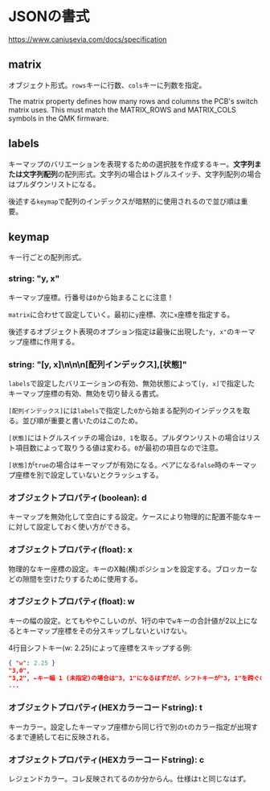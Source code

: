 # JSONの書式

https://www.caniusevia.com/docs/specification

## matrix
オブジェクト形式。`rows`キーに行数、`cols`キーに列数を指定。

The matrix property defines how many rows and columns the PCB's switch matrix uses. This must match the MATRIX_ROWS and MATRIX_COLS symbols in the QMK firmware.

## labels
キーマップのバリエーションを表現するための選択肢を作成するキー。**文字列または文字列配列**の配列形式。文字列の場合はトグルスイッチ、文字列配列の場合はプルダウンリストになる。

後述する`keymap`で配列のインデックスが暗黙的に使用されるので並び順は重要。

## keymap
キー行ごとの配列形式。

### string: "y, x"
キーマップ座標。行番号は`0`から始まることに注意！

`matrix`に合わせて設定していく。最初に`y`座標、次に`x`座標を指定する。

後述するオブジェクト表現のオプション指定は最後に出現した`"y, x"`のキーマップ座標に作用する。

### string: "[y, x]\n\n\n[配列インデックス],[状態]"
`labels`で設定したバリエーションの有効、無効状態によって`[y, x]`で指定したキーマップ座標の有効、無効を切り替える書式。

`[配列インデックス]`には`labels`で指定した`0`から始まる配列のインデックスを取る。並び順が重要と書いたのはこのため。

`[状態]`にはトグルスイッチの場合は`0, 1`を取る。プルダウンリストの場合はリスト項目数によって取りうる値は変わる。`0`が最初の項目なので注意。

`[状態]`が`true`の場合はキーマップが有効になる。ペアになる`false`時のキーマップ座標を別で設定していないとクラッシュする。

### オブジェクトプロパティ(boolean): d
キーマップを無効化して空白にする設定。ケースにより物理的に配置不能なキーに対して設定しておく使い方ができる。

### オブジェクトプロパティ(float): x
物理的なキー座標の設定。キーのX軸(横)ポジションを設定する。ブロッカーなどの隙間を空けたりするために使用する。

### オブジェクトプロパティ(float): w
キーの幅の設定。とてもややこしいのが、1行の中で`w`キーの合計値が2以上になるとキーマップ座標をその分スキップしないといけない。

4行目シフトキー(w: 2.25)によって座標をスキップする例:
```json
{ "w": 2.25 }
"3,0",
"3,2", ←キー幅 1 (未指定)の場合は"3, 1"になるはずだが、シフトキーが"3, 1"を跨ぐので"3, 2"になる。
...
```

### オブジェクトプロパティ(HEXカラーコードstring): t
キーカラー。設定したキーマップ座標から同じ行で別の`t`のカラー指定が出現するまで連続して右に反映される。

### オブジェクトプロパティ(HEXカラーコードstring): c
レジェンドカラー。コレ反映されてるのか分からん。仕様は`t`と同じなはず。
